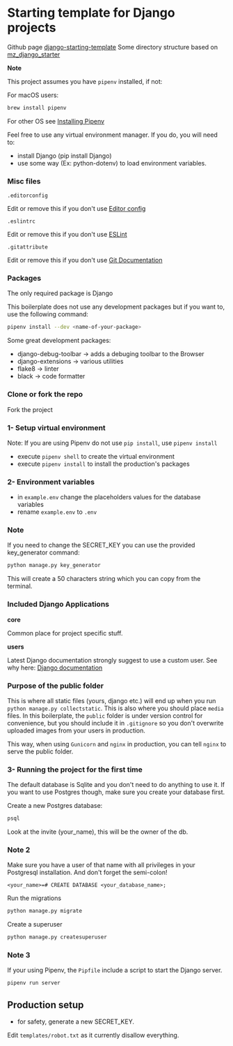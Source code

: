 # Starting template for Django projects

Github page [django-starting-template](https://github.com/Miyan0/django-starting-template)
Some directory structure based on [mz_django_starter](https://github.com/Miyan0/mz_django_starter)

__Note__

This project assumes you have `pipenv` installed, if not:

For macOS users:
```bash
brew install pipenv
```

For other OS see [Installing Pipenv](https://docs.pipenv.org/en/latest/install/#installing-pipenv)

Feel free to use any virtual environment manager. If you do, you will need to:

- install Django (pip install Django)
- use some way (Ex: python-dotenv) to load environment variables.

### Misc files

`.editorconfig`

Edit or remove this if you don't use [Editor config](https://editorconfig.org/)

`.eslintrc`

Edit or remove this if you don't use [ESLint](https://eslint.org/)

`.gitattribute`

Edit or remove this if you don't use [Git Documentation](https://www.git-scm.com/docs/gitattributes)

### Packages

The only required package is Django

This boilerplate does not use any development packages but if you
want to, use the following command:

```bash
pipenv install --dev <name-of-your-package>
```

Some great development packages:
- django-debug-toolbar -> adds a debuging toolbar to the Browser
- django-extensions -> various utilities
- flake8 -> linter
- black -> code formatter

### Clone or fork the repo

Fork the project

### 1- Setup virtual environment

Note: If you are using Pipenv do not use `pip install`, use `pipenv install`

- execute `pipenv shell` to create the virtual environment
- execute `pipenv install` to install the production's packages



### 2- Environment variables

- in `example.env` change the placeholders values for the database variables
- rename `example.env` to `.env`

### Note

If you need to change the SECRET_KEY you can use the provided key_generator command:

```bash
python manage.py key_generator
```
This will create a 50 characters string which you can copy from the terminal.

### Included Django Applications

__core__

Common place for project specific stuff.

__users__

Latest Django documentation strongly suggest to use a custom user. See why here:
[Django documentation](https://docs.djangoproject.com/en/2.1/topics/auth/customizing/#using-a-custom-user-model-when-starting-a-project)

### Purpose of the public folder

This is where all static files (yours, django etc.) will end up when you run `python manage.py collectstatic`. This
is also where you should place `media` files. In this boilerplate, the `public` folder is under version control for convenience, but you should include it in `.gitignore` so you don't overwrite uploaded images from your users in production.

This way, when using `Gunicorn` and `nginx` in production, you can tell `nginx` to serve the public folder.


### 3- Running the project for the first time

The default database is Sqlite and you don't need to do anything to use it. If you want to use Postgres though, make sure you create your database first.

Create a new Postgres database:

```bash
psql
```

Look at the invite (your_name), this will be the owner of the db.

### Note 2

Make sure you have a user of that name with all privileges in your Postgresql installation. And don't forget the semi-colon!

```psql
<your_name>=# CREATE DATABASE <your_database_name>;
```

Run the migrations

```bash
python manage.py migrate
```

Create a superuser

```bash
python manage.py createsuperuser
```

### Note 3

If your using Pipenv, the `Pipfile` include a script to start the Django server.
```bash
pipenv run server
```

## Production setup

- for safety, generate a new SECRET_KEY.

Edit `templates/robot.txt` as it currently disallow everything.
